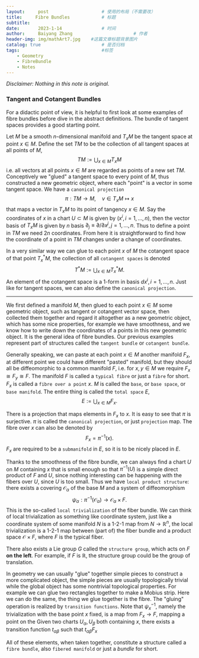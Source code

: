 ```yaml
---
layout:     post   				    # 使用的布局（不需要改）
title:     Fibre Bundles			# 标题 
subtitle:   
date:       2023-1-14 				# 时间
author:     Baiyang Zhang 						# 作者
header-img: img/mathArt7.jpg 	#这篇文章标题背景图片
catalog: true 						# 是否归档
tags:								#标签
    - Geometry
    - FibreBundle
    - Notes
---
```


*Disclaimer: Nothing in this note is original.*

### Tangent and Cotangent Bundles

For a didactic point of view, it is helpful to first look at some examples of fibre bundles before dive in the abstract definitions. The bundle of tangent spaces provides a good starting point.

Let $M$ be a smooth $n$-dimensional manifold and $T_{x}M$ be the tangent space at point $x\in M$. Define the set $TM$ to be the collection of all tangent spaces at all points of $M$, 
$$
TM:=\bigcup_{x\in M} T_{x}M
$$
i.e. all vectors at all points $x\in M$ are regarded as points of a new set $TM$. Conceptively we "glued" a tangent space to every point of $M$, thus constructed a new geometric object, where each "point" is a vector in some tangent space. We have a `canonical projection`
$$
\pi:TM\to M,\quad v\in T_{x}M \mapsto x
$$
that maps a vector in $T_{x}M$ to its point of tangency $x\in M$. Say the coordinates of $x$ in a chart $U\subset M$ is given by $(x^{i},i=1,\dots,n)$, then the vector basis of $T_{x}M$ is given by $n$ basis $\partial_{j}\equiv \partial / \partial x^{j}, j=1,\dots,n$. Thus to define a point in $TM$ we need $2n$ coordinates. From here it is straightforward to find how the coordinate of a point in $TM$ changes under a change of coordinates.

In a very similar way we can glue to each point $x$ of $M$ the cotangent space of that point $T^{\ast}_{x}M$, the collection of all `cotangent spaces` is denoted
$$
T^{\ast }M:= \bigcup_{x\in M} T_{x}^{\ast }M.
$$
An element of the cotangent space is a $1$-form in basis $dx^{i},i=1,\dots,n$. Just like for tangent spaces, we can also define the `canonical projection`. 

- - -

We first defined a manifold $M$, then glued to each point $x\in M$ some geometric object, such as tangent or cotangent vector space, then collected them together and regard it altogether as a new geometric object, which has some nice properties, for example we have smoothness, and we know how to write down the coordinates of a points in this new geometric object. It is the general idea of fibre bundles. Our previous examples represent part of structures called the `tangent bundle` or `cotangent bundle`. 

Generally speaking, we can paste at each point $x \in M$ another manifold $F_{x}$, at different point we could have different "pasted" manifold, but they should all be diffeomorphic to a common manifold $F$, i.e. for $x,y\in M$ we require $F_{x}\cong F_{y}\cong F$. The manifold $F$ is called a `typical fibre` or just a `fibre` for short. $F_{x}$ is called a `fibre over a point` $x$. $M$ is called the `base`, or `base space`, or `base manifold`. The entire thing is called the `total space` $E$, 
$$
E:= \bigcup_{x\in M}F_{x}.
$$

There is a projection that maps elements in $F_{x}$ to $x$. It is easy to see that $\pi$ is surjective. $\pi$ is called the `canonical projection`, or just `projection` map. The fibre over $x$ can also be denoted by 
$$
F_{x} = \pi^{-1}(x).
$$
$F_{x}$ are required to be a `submanifold` in $E$, so it is to be nicely placed in $E$. 

Thanks to the smoothness of the fibre bundle, we can always find a chart $U$ on $M$ containing $x$ that is small enough so that $\pi^{-1}(U)$ is a simple direct product of $F$ and $U$, since nothing interesting can be happening with the fibers over $U$, since $U$ is too small. Thus we have `local product structure`: there exists a covering $\mathcal{O}_{\alpha}$ of the base $M$ and a system of diffeomorphism 
$$
\psi_{\alpha}:\pi^{-1} (\mathcal{O}_{\alpha})\to \mathcal{O}_{\alpha}\times F.
$$
This is the so-called `local trivialization` of the fiber bundle. We can think of local trivialization as something like coordinate system, just like a coordinate system of some manifold $N$ is a 1-2-1 map from $N\to \mathbb{R}^{n}$, the local trivialization is a 1-2-1 map between (part of) the fiber bundle and a product space $\mathcal{O}\times F$, where $F$ is the typical fiber. 

There also exists a Lie group $G$ called the `structure group`, which acts on $F$ **on the left**. For example, if $F$ is $\mathbb{R}$, the structure group could be the group of translation.

In geometry we can usually "glue" together simple pieces to construct a more complicated object, the simple pieces are usually topologically trivial while the global object has some nontrivial topological properties. For example we can glue two rectangles together to make a Mobius strip. Here we can do the same, the thing we glue together is the fibre. The "gluing" operation is realized by `transition functions`.  Note that $\psi^{-1}_{x}$, namely the trivialization with the base point $x$ fixed, is a map from $F_{x}\to F$, mapping a point on the   Given two charts $U_{\alpha},U_{\beta}$ both containing $x$, there exists a transition function $t_{\alpha \beta}$ such that $t_{\alpha \beta}F_{x}$






All of these elements, when taken together, constitute a structure called a `fibre bundle`, also `fibered manifold` or just a $bundle$ for short. 

